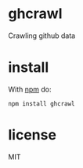 # ghcrawl

Crawling github data

# install

With [npm](https://npmjs.org) do:

```
npm install ghcrawl
```

# license

MIT
